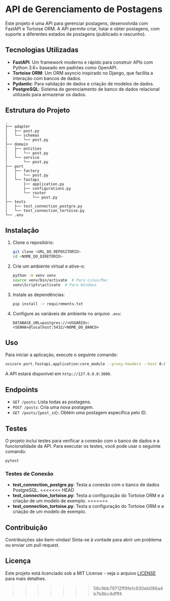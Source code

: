 # API de Gerenciamento de Postagens

Este projeto é uma API para gerenciar postagens, desenvolvida com FastAPI e Tortoise ORM. A API permite criar, listar e obter postagens, com suporte a diferentes estados de postagens (publicado e rascunho).

## Tecnologias Utilizadas

- **FastAPI**: Um framework moderno e rápido para construir APIs com Python 3.6+ baseado em padrões como OpenAPI.
- **Tortoise ORM**: Um ORM asyncio inspirado no Django, que facilita a interação com bancos de dados.
- **Pydantic**: Para validação de dados e criação de modelos de dados.
- **PostgreSQL**: Sistema de gerenciamento de banco de dados relacional utilizado para armazenar os dados.

## Estrutura do Projeto

```
.
├── adapter
│   ├── post.py
│   └── schemas
│       └── post.py
├── domain
│   ├── entities
│   │   └── post.py
│   └── service
│       └── post.py
├── port
│   ├── factory
│   │   └── post.py
│   └── fastapi
│       ├── application.py
│       ├── configurations.py
│       └── router
│           └── post.py
├── tests
│   ├── test_connection_postgre.py
│   └── test_connection_tortoise.py
└── .env
```

## Instalação

1. Clone o repositório:
   ```bash
   git clone <URL_DO_REPOSITORIO>
   cd <NOME_DO_DIRETORIO>
   ```

2. Crie um ambiente virtual e ative-o:
   ```bash
   python -m venv venv
   source venv/bin/activate  # Para Linux/Mac
   venv\Scripts\activate  # Para Windows
   ```

3. Instale as dependências:
   ```bash
   pip install -r requirements.txt
   ```

4. Configure as variáveis de ambiente no arquivo `.env`:
   ```env
   DATABASE_URL=postgres://<USUARIO>:<SENHA>@localhost:5432/<NOME_DO_BANCO>
   ```

## Uso

Para iniciar a aplicação, execute o seguinte comando:

```bash
uvicorn port.fastapi.application:core_module --proxy-headers --host 0.0.0.0 --port 3000 --reload
```

A API estará disponível em `http://127.0.0.0:3000`.

## Endpoints

- `GET /posts`: Lista todas as postagens.
- `POST /posts`: Cria uma nova postagem.
- `GET /posts/{post_id}`: Obtém uma postagem específica pelo ID.

## Testes

O projeto inclui testes para verificar a conexão com o banco de dados e a funcionalidade da API. Para executar os testes, você pode usar o seguinte comando:

```bash
pytest
```

### Testes de Conexão

- **test_connection_postgre.py**: Testa a conexão com o banco de dados PostgreSQL.
<<<<<<< HEAD
- **test_connection_tortoise.py**: Testa a configuração do Tortoise ORM e a criação de um modelo de exemplo.
=======
- **test_connection_tortoise.py**: Testa a configuração do Tortoise ORM e a criação de um modelo de exemplo.

## Contribuição

Contribuições são bem-vindas! Sinta-se à vontade para abrir um problema ou enviar um pull request.

## Licença

Este projeto está licenciado sob a MIT License - veja o arquivo [LICENSE](LICENSE) para mais detalhes.
>>>>>>> 56c9bb79712ff9fe1c630eb086a4b7b8bc4dfff4
